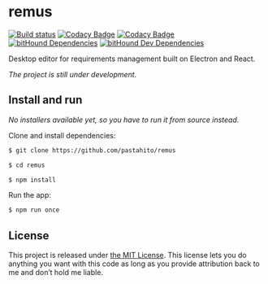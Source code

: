 # remus
[![Build status](https://ci.appveyor.com/api/projects/status/q7h4amvatnu7um9o/branch/appveyor?svg=true)](https://ci.appveyor.com/project/pastahito/remus/branch/appveyor)
[![Codacy Badge](https://api.codacy.com/project/badge/Coverage/dfd6ea76489149da9162bfa9c4ce49b6)](https://www.codacy.com/app/pastahito/remus?utm_source=github.com&utm_medium=referral&utm_content=pastahito/remus&utm_campaign=Badge_Coverage)
[![Codacy Badge](https://api.codacy.com/project/badge/Grade/dfd6ea76489149da9162bfa9c4ce49b6)](https://www.codacy.com/app/pastahito/remus?utm_source=github.com&amp;utm_medium=referral&amp;utm_content=pastahito/remus&amp;utm_campaign=Badge_Grade)
[![bitHound Dependencies](https://www.bithound.io/github/pastahito/remus/badges/dependencies.svg)](https://www.bithound.io/github/pastahito/remus/dev/dependencies/npm)
[![bitHound Dev Dependencies](https://www.bithound.io/github/pastahito/remus/badges/devDependencies.svg)](https://www.bithound.io/github/pastahito/remus/dev/dependencies/npm)

Desktop editor for requirements management built on Electron and React.

*The project is still under development.*

## Install and run
*No installers available yet, so you have to run it from source instead.*

Clone and install dependencies:
``` bash
$ git clone https://github.com/pastahito/remus

$ cd remus

$ npm install
```
Run the app:
``` bash
$ npm run once
```

## License

This project is released under [the MIT License](LICENSE).
This license lets you do anything you want with this code as long as you provide attribution back to me and don’t hold me liable.
